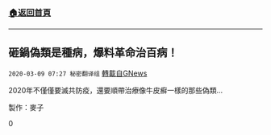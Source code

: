 ###  [:house:返回首頁](https://github.com/ourhimalayas/txt)
---

## 砸鍋偽類是種病，爆料革命治百病！
`2020-03-09 07:27 秘密翻译组` [轉載自GNews](https://gnews.org/zh-hant/135239/)

2020年不僅僅要滅共防疫，還要順帶治療像牛皮癬一樣的那些偽類…



製作：麥子



0
